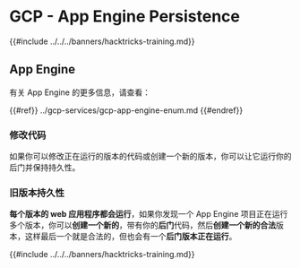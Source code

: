# GCP - App Engine Persistence

{{#include ../../../banners/hacktricks-training.md}}

## App Engine

有关 App Engine 的更多信息，请查看：

{{#ref}}
../gcp-services/gcp-app-engine-enum.md
{{#endref}}

### 修改代码

如果你可以修改正在运行的版本的代码或创建一个新的版本，你可以让它运行你的后门并保持持久性。

### 旧版本持久性

**每个版本的 web 应用程序都会运行**，如果你发现一个 App Engine 项目正在运行多个版本，你可以**创建一个新的**，带有你的**后门**代码，然后**创建一个新的合法**版本，这样最后一个就是合法的，但也会有一个**后门版本正在运行**。

{{#include ../../../banners/hacktricks-training.md}}
